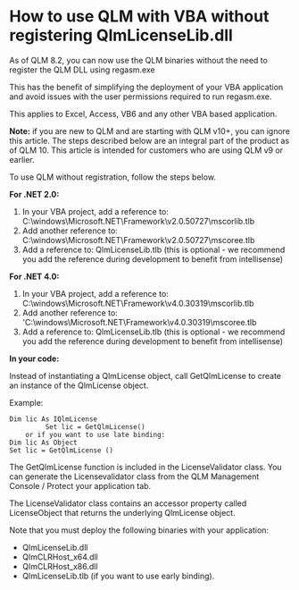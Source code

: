 # How to use QLM with VBA without registering QlmLicenseLib.dll

As of QLM 8.2, you can now use the QLM binaries without the need to register the QLM DLL using regasm.exe

This has the benefit of simplifying the deployment of your VBA application and avoid issues with the user permissions required to run regasm.exe.

This applies to Excel, Access, VB6 and any other VBA based application.

**Note:** if you are new to QLM and are starting with QLM v10+, you can ignore this article. The steps described below are an integral part of the product as of QLM 10. This article is intended for customers who are using QLM v9 or earlier.

To use QLM without registration, follow the steps below.

**For .NET 2.0:**

1. In your VBA project, add a reference to: C:\windows\Microsoft.NET\Framework\v2.0.50727\mscorlib.tlb
2. Add another reference to: C:\windows\Microsoft.NET\Framework\v2.0.50727\mscoree.tlb
3. Add a reference to: QlmLicenseLib.tlb (this is optional - we recommend you add the reference during development to benefit from intellisense)

&#x20;**For .NET 4.0:**

1. In your VBA project, add a reference to: C:\windows\Microsoft.NET\Framework\v4.0.30319\mscorlib.tlb
2. Add another reference to: 'C:\windows\Microsoft.NET\Framework\v4.0.30319\mscoree.tlb
3. Add a reference to: QlmLicenseLib.tlb (this is optional - we recommend you add the reference during development to benefit from intellisense)

**In your code:**

Instead of instantiating a QlmLicense object, call GetQlmLicense to create an instance of the QlmLicense object.

Example:

```vba
Dim lic As IQlmLicense
         Set lic = GetQlmLicense()
    or if you want to use late binding:
Dim lic As Object
Set lic = GetQlmLicense ()
```

The GetQlmLicense function is included in the LicenseValidator class. You can generate the Licensevalidator class from the QLM Management Console / Protect your application tab.

The LicenseValidator class contains an accessor property called LicenseObject that returns the underlying QlmLicense object.

Note that you must deploy the following binaries with your application:

* QlmLicenseLib.dll
* QlmCLRHost\_x64.dll
* QlmCLRHost\_x86.dll
* QlmLicenseLib.tlb (if you want to use early binding).
